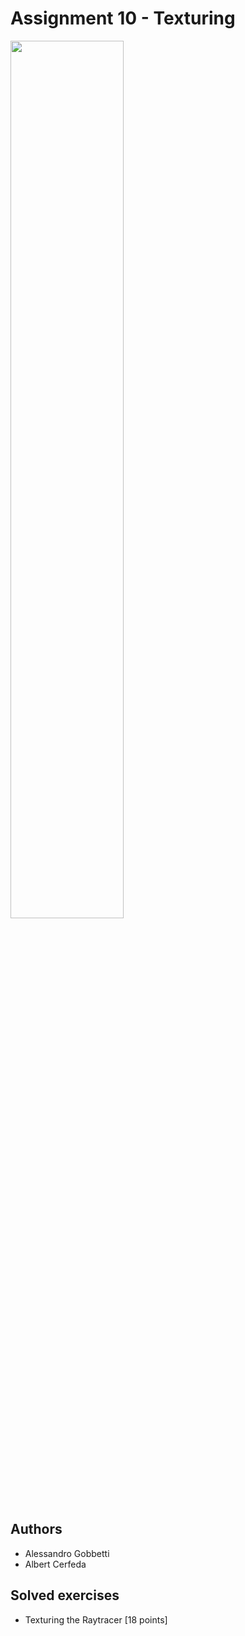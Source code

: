 # Assignment 10 - Texturing
<image src="./render/result.gif" width="60%">

## Authors
- Alessandro Gobbetti
- Albert Cerfeda

## Solved exercises
- Texturing the Raytracer [18 points]
